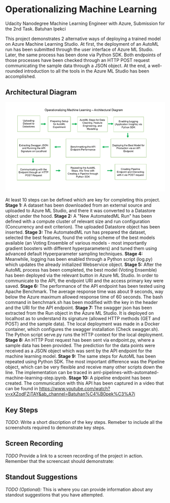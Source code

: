 

# Operationalizing Machine Learning
Udacity Nanodegree Machine Learning Engineer with Azure, Submission for the 2nd Task.
Batuhan Ipekci


This project demonstrates 2 alternative ways of deploying a trained model on Azure Machine Learning Studio. At first, the deployment of an AutoML run has been submitted through the user interface of Azure ML Studio. Later, the same process has been done via Python SDK. Both endpoints of those processes have been checked through an HTTP POST request communicating the sample data through a JSON object. At the end, a well-rounded introduction to all the tools in the Azure ML Studio has been accomplished.

## Architectural Diagram

![Architectural Diagram](ArchDiagram.png)

At least 10 steps can be defined which are key for completing this project.
**Stage 1:** A dataset has been downloaded from an external source and uploaded to Azure ML Studio, and there it was converted to a Datastore object under the hood.
**Stage 2:** A "New AutomatedML Run" has been defined with a compute cluster of relevant size and run configuration (Concurrency and exit criterion). The uploaded Datastore object has been inserted.
**Stage 3:** The AutomatedML run has prepared the dataset, selected the best features, found the voting scheme of the best models available (an Voting Ensemble of various models - most importantly gradient boosters with different hyperparameters) and tuned them using advanced default Hyperparameter sampling techniques.
**Stage 4:** Meanwhile, logging has been enabled through a Python script (log.py) which updates the already initialized Webservice object. 
**Stage 5:** After the AutoML process has been completed, the best model (Voting Ensemble) has been deployed via the relevant button in Azure ML Studio. In order to communicate to the API, the endpoint URI and the access primary key were saved.
**Stage 6:** The performance of the API endpoint has been tested using Apache Benchmark. The average response time was about 9 seconds, way below the Azure maximum allowed response time of 60 seconds. The bash command in benchmark.sh has been modified with the key in the header and the URI for the API endpoint.
**Stage 7:** The swagger json has been extracted from the Run object in the Azure ML Studio. It is deployed on localhost as to understand its signature (allowed HTTP methods (GET and POST) and the sample data). The local deployment was made in a Docker container, which configures the swagger installation (Check swagger.sh). The Python script serve.py runs the HTTP context for the local deployment.
**Stage 8:** An HTTP Post request has been sent via endpoint.py, where a sample data has been provided. The prediction for the data points were received as a JSON object which was sent by the API endpoint for the machine learning model.
**Stage 9:** The same steps for AutoML has been repeated using Python SDK. The most important difference was the Pipeline object, which can be very flexible and receive many other scripts down the line. The implementation can be traced in aml-pipelines-with-automated-machine-learning-step.ipynb. 
**Stage 10:** A pipeline endpoint has been created. The communication with this API has been captured in a video that can be found in https://www.youtube.com/watch?v=xXZodFZjTAY&ab_channel=Batuhan%C4%B0pek%C3%A7i 
 

## Key Steps
*TODO*: Write a short discription of the key steps. Remeber to include all the screenshots required to demonstrate key steps. 

## Screen Recording
*TODO* Provide a link to a screen recording of the project in action. Remember that the screencast should demonstrate:

## Standout Suggestions
*TODO (Optional):* This is where you can provide information about any standout suggestions that you have attempted.
